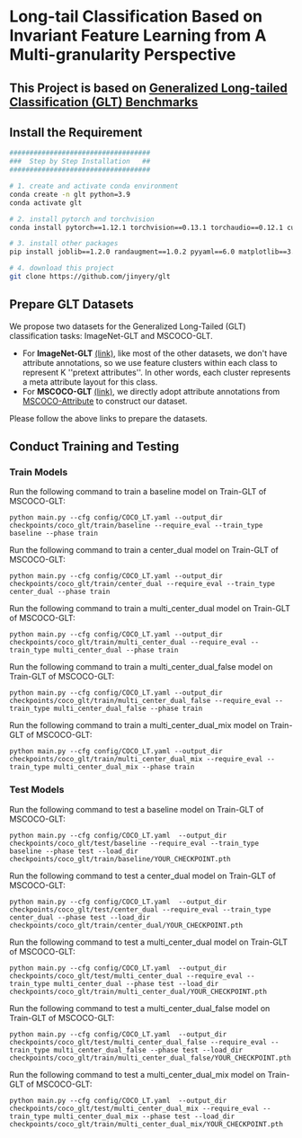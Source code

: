 # Long-tail Classification Based on Invariant Feature Learning from A Multi-granularity Perspective
## This Project is based on [Generalized Long-tailed Classification (GLT) Benchmarks](https://github.com/KaihuaTang/Generalized-Long-Tailed-Benchmarks.pytorch)

## Install the Requirement
```bash
###################################
###  Step by Step Installation   ##
###################################

# 1. create and activate conda environment
conda create -n glt python=3.9
conda activate glt

# 2. install pytorch and torchvision
conda install pytorch==1.12.1 torchvision==0.13.1 torchaudio==0.12.1 cudatoolkit=11.3 -c pytorch

# 3. install other packages
pip install joblib==1.2.0 randaugment==1.0.2 pyyaml==6.0 matplotlib==3.7.1 tqdm==4.65.0 scikit-learn==1.2.2

# 4. download this project
git clone https://github.com/jinyery/glt
```

## Prepare GLT Datasets
We propose two datasets for the Generalized Long-Tailed (GLT) classification tasks: ImageNet-GLT and MSCOCO-GLT. 
- For **ImageNet-GLT** [(link)](https://github.com/KaihuaTang/Generalized-Long-Tailed-Benchmarks.pytorch/tree/main/_ImageNetGeneration), like most of the other datasets, we don't have attribute annotations, so we use feature clusters within each class to represent K ''pretext attributes''. In other words, each cluster represents a meta attribute layout for this class.
- For **MSCOCO-GLT** [(link)](https://github.com/KaihuaTang/Generalized-Long-Tailed-Benchmarks.pytorch/tree/main/_COCOGeneration), we directly adopt attribute annotations from [MSCOCO-Attribute](https://github.com/genp/cocottributes) to construct our dataset.

Please follow the above links to prepare the datasets.

## Conduct Training and Testing

### Train Models
Run the following command to train a baseline model on Train-GLT of MSCOCO-GLT:
```
python main.py --cfg config/COCO_LT.yaml --output_dir checkpoints/coco_glt/train/baseline --require_eval --train_type baseline --phase train
```

Run the following command to train a center_dual model on Train-GLT of MSCOCO-GLT:
```
python main.py --cfg config/COCO_LT.yaml --output_dir checkpoints/coco_glt/train/center_dual --require_eval --train_type center_dual --phase train
```

Run the following command to train a multi_center_dual model on Train-GLT of MSCOCO-GLT:
```
python main.py --cfg config/COCO_LT.yaml --output_dir checkpoints/coco_glt/train/multi_center_dual --require_eval --train_type multi_center_dual --phase train
```

Run the following command to train a multi_center_dual_false model on Train-GLT of MSCOCO-GLT:
```
python main.py --cfg config/COCO_LT.yaml --output_dir checkpoints/coco_glt/train/multi_center_dual_false --require_eval --train_type multi_center_dual_false --phase train
```

Run the following command to train a multi_center_dual_mix model on Train-GLT of MSCOCO-GLT:
```
python main.py --cfg config/COCO_LT.yaml --output_dir checkpoints/coco_glt/train/multi_center_dual_mix --require_eval --train_type multi_center_dual_mix --phase train
```

### Test Models
Run the following command to test a baseline model on Train-GLT of MSCOCO-GLT:
```
python main.py --cfg config/COCO_LT.yaml  --output_dir checkpoints/coco_glt/test/baseline --require_eval --train_type baseline --phase test --load_dir checkpoints/coco_glt/train/baseline/YOUR_CHECKPOINT.pth
```

Run the following command to test a center_dual model on Train-GLT of MSCOCO-GLT:
```
python main.py --cfg config/COCO_LT.yaml  --output_dir checkpoints/coco_glt/test/center_dual --require_eval --train_type center_dual --phase test --load_dir checkpoints/coco_glt/train/center_dual/YOUR_CHECKPOINT.pth
```

Run the following command to test a multi_center_dual model on Train-GLT of MSCOCO-GLT:
```
python main.py --cfg config/COCO_LT.yaml  --output_dir checkpoints/coco_glt/test/multi_center_dual --require_eval --train_type multi_center_dual --phase test --load_dir checkpoints/coco_glt/train/multi_center_dual/YOUR_CHECKPOINT.pth
```

Run the following command to test a multi_center_dual_false model on Train-GLT of MSCOCO-GLT:
```
python main.py --cfg config/COCO_LT.yaml  --output_dir checkpoints/coco_glt/test/multi_center_dual_false --require_eval --train_type multi_center_dual_false --phase test --load_dir checkpoints/coco_glt/train/multi_center_dual_false/YOUR_CHECKPOINT.pth
```

Run the following command to test a multi_center_dual_mix model on Train-GLT of MSCOCO-GLT:
```
python main.py --cfg config/COCO_LT.yaml  --output_dir checkpoints/coco_glt/test/multi_center_dual_mix --require_eval --train_type multi_center_dual_mix --phase test --load_dir checkpoints/coco_glt/train/multi_center_dual_mix/YOUR_CHECKPOINT.pth
```
